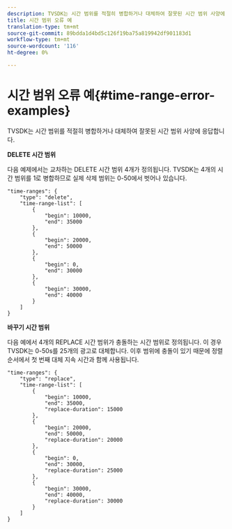 ```yaml
---
description: TVSDK는 시간 범위를 적절히 병합하거나 대체하여 잘못된 시간 범위 사양에 응답합니다.
title: 시간 범위 오류 예
translation-type: tm+mt
source-git-commit: 89bdda1d4bd5c126f19ba75a819942df901183d1
workflow-type: tm+mt
source-wordcount: '116'
ht-degree: 0%

---
```



# 시간 범위 오류 예{#time-range-error-examples}

TVSDK는 시간 범위를 적절히 병합하거나 대체하여 잘못된 시간 범위 사양에 응답합니다.

**DELETE 시간 범위**

다음 예제에서는 교차하는 DELETE 시간 범위 4개가 정의됩니다. TVSDK는 4개의 시간 범위를 1로 병합하므로 실제 삭제 범위는 0-50에서 벗어나 있습니다.

```
"time-ranges": {
    "type": "delete",
    "time-range-list": [
        {
            "begin": 10000,
            "end": 35000
        },
        {
            "begin": 20000,
            "end": 50000
        },
        {
            "begin": 0,
            "end": 30000
        },
        {
            "begin": 30000,
            "end": 40000
        }
    ]
}
```

**바꾸기 시간 범위**

다음 예에서 4개의 REPLACE 시간 범위가 충돌하는 시간 범위로 정의됩니다. 이 경우 TVSDK는 0-50s를 25개의 광고로 대체합니다. 이후 범위에 충돌이 있기 때문에 정렬 순서에서 첫 번째 대체 지속 시간과 함께 사용됩니다.

```
"time-ranges": {
    "type": "replace",
    "time-range-list": [
        {
            "begin": 10000,
            "end": 35000,
            "replace-duration": 15000
        },
        {
            "begin": 20000,
            "end": 50000,
            "replace-duration": 20000
        },
        {
            "begin": 0,
            "end": 30000,
            "replace-duration": 25000
        },
        {
            "begin": 30000,
            "end": 40000,
            "replace-duration": 30000
        }
    ]
}
```


